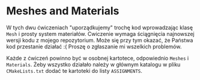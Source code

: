# Meshes and Materials

W tych dwu ćwiczeniach "uporządkujemy" trochę kod wprowadzając klasę `Mesh` i prosty system materiałów. Cwiczenie wymaga
ściągnięcia najnowszej wersji kodu z mojego repozytorium. Może się przy tym okazać, że Państwa kod przestanie działać :(
Proszę o zgłaszanie mi wszelkich problemów.

Każde z ćwiczeń powinno być w osobnej kartotece, odpowiednio `Meshes` i `Materials`. Żeby wszystko działało należy w głównym katalogu w pliku `CMakeLists.txt` dodać te kartoteki do listy `ASSIGNMENTS`.